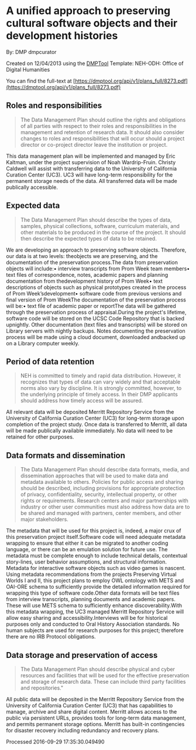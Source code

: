 # A unified approach to preserving cultural software objects and  their development histories 

By: DMP dmpcurator

Created on 12/04/2013 using the [DMPTool](https://dmp.cdlib.org/) Template: NEH-ODH: Office of Digital Humanities

You can find the full-text at [https://dmptool.org/api/v1/plans_full/8273.pdf](https://dmptool.org/api/v1/plans_full/8273.pdf) 

## Roles and responsibilities

> The Data Management Plan should outline the rights and obligations of all parties with respect to their roles and responsibilities in the management and retention of research data. It should also consider changes to roles and responsibilities that will occur should a project director or co-project director leave the institution or project.

This data management plan will be implemented and managed by Eric Kaltman, under the project supervision of Noah Wardrip-Fruin. Christy Caldwell will assist with transferring data to the University of California Curation Center (UC3). UC3 will have long-term responsibility for the permanent storage needs of the data. All transferred data will be made publically accessible.

## Expected data

> The Data Management Plan should describe the types of data, samples, physical collections, software, curriculum materials, and other materials to be produced in the course of the project. It should then describe the expected types of data to be retained.

We are developing an approach to preserving software objects. Therefore, our data is at two levels: theobjects we are preserving, and the documentation of the preservation process.The data from preservation objects will include:&bull; interview transcripts from Prom Week team members&bull; text files of correspondence, notes, academic papers and planning documentation from thedevelopment history of Prom Week&bull; text descriptions of objects such as physical prototypes created in the process of Prom Week&rsquo;sdevelopment&bull; software code from previous versions and final version of Prom WeekThe documentation of the preservation process will be:&bull; text file of academic paper or reportThe data will be gathered through the preservation process of appraisal.During the project's lifetime, software code will be stored on the UCSC Code Repository that is backed upnightly. Other documentation (text files and transcripts) will be stored on Library servers with nightly backups. Notes documenting the preservation process will be made using a cloud document, downloaded andbacked up on a Library computer weekly.

## Period of data retention

> NEH is committed to timely and rapid data distribution. However, it recognizes that types of data can vary widely and that acceptable norms also vary by discipline. It is strongly committed, however, to the underlying principle of timely access. In their DMP applicants should address how timely access will be assured.

All relevant data will be deposited Merritt Repository Service from the University of California Curation Center (UC3) for long-term storage upon completion of the project study. Once data is transferred to Merritt, all data will be made publically available immediately. No data will need to be retained for other purposes.

## Data formats and dissemination

> The Data Management Plan should describe data formats, media, and dissemination approaches that will be used to make data and metadata available to others. Policies for public access and sharing should be described, including provisions for appropriate protection of privacy, confidentiality, security, intellectual property, or other rights or requirements. Research centers and major partnerships with industry or other user communities must also address how data are to be shared and managed with partners, center members, and other major stakeholders.

The metadata that will be used for this project is, indeed, a major crux of this preservation project itself.Software code will need adequate metadata wrapping to ensure that either it can be migrated to another coding language, or there can be an emulation solution for future use. The metadata must be complete enough to include technical details, contextual story-lines, user behavior assumptions, and structural information. Metadata for interactive software objects such as video games is nascent. Using metadata recommendations from the projects Preserving Virtual Worlds I and II, this project plans to employ OWL ontology with METS and OAI-ORE schema to sufficiently provide the detailed information required for wrapping this type of software code.Other data formats will be text files from interview transcripts, planning documents and academic papers. These will use METS schema to sufficiently enhance discoverability.With this metadata wrapping, the UC3 managed Merritt Repository Service will allow easy sharing and accessibility.Interviews will be for historical purposes only and conducted to Oral History Association standards. No human subjects are used for research purposes for this project; therefore there are no IRB Protocol obligations.

## Data storage and preservation of access

> The Data Management Plan should describe physical and cyber resources and facilities that will be used for the effective preservation and storage of research data. These can include third party facilities and repositories."

All public data will be deposited in the Merritt Repository Service from the University of California Curation Center (UC3) that has capabilities to manage, archive and share digital content. Merritt allows access to the public via persistent URLs, provides tools for long-term data management, and permits permanent storage options. Merritt has built-in contingencies for disaster recovery including redundancy and recovery plans.

Processed 2016-09-29 17:35:30.049490
